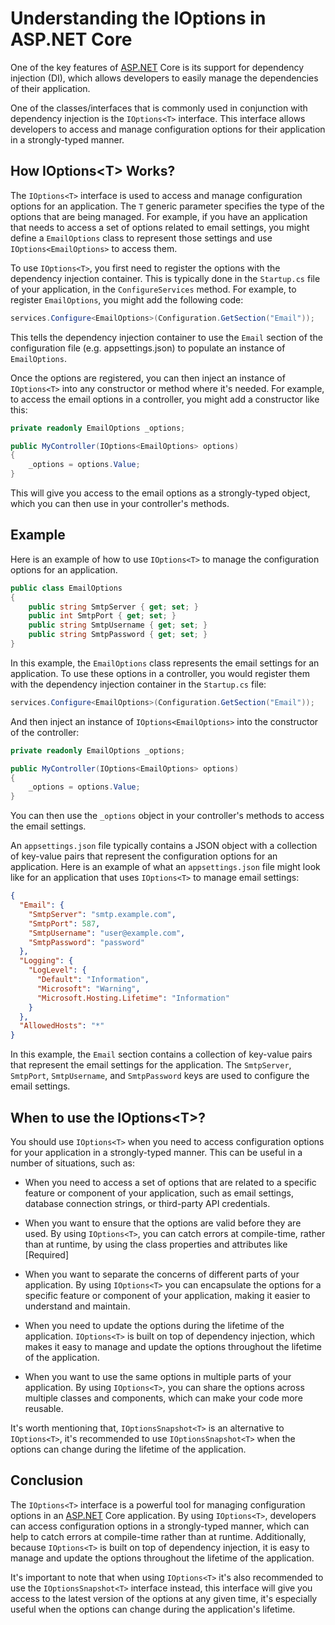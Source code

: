 # Understanding the IOptions<T> in ASP.NET Core

One of the key features of [ASP.NET](http://ASP.NET) Core is its support for dependency injection (DI), which allows developers to easily manage the dependencies of their application.

One of the classes/interfaces that is commonly used in conjunction with dependency injection is the `IOptions<T>` interface. This interface allows developers to access and manage configuration options for their application in a strongly-typed manner.

## **How IOptions&lt;T&gt; Works?**

The `IOptions<T>` interface is used to access and manage configuration options for an application. The `T` generic parameter specifies the type of the options that are being managed. For example, if you have an application that needs to access a set of options related to email settings, you might define a `EmailOptions` class to represent those settings and use `IOptions<EmailOptions>` to access them.

To use `IOptions<T>`, you first need to register the options with the dependency injection container. This is typically done in the `Startup.cs` file of your application, in the `ConfigureServices` method. For example, to register `EmailOptions`, you might add the following code:

```csharp
services.Configure<EmailOptions>(Configuration.GetSection("Email"));
```

This tells the dependency injection container to use the `Email` section of the configuration file (e.g. appsettings.json) to populate an instance of `EmailOptions`.

Once the options are registered, you can then inject an instance of `IOptions<T>` into any constructor or method where it's needed. For example, to access the email options in a controller, you might add a constructor like this:

```csharp
private readonly EmailOptions _options;

public MyController(IOptions<EmailOptions> options)
{
    _options = options.Value;
}
```

This will give you access to the email options as a strongly-typed object, which you can then use in your controller's methods.

## **Example**

Here is an example of how to use `IOptions<T>` to manage the configuration options for an application.

```csharp
public class EmailOptions
{
    public string SmtpServer { get; set; }
    public int SmtpPort { get; set; }
    public string SmtpUsername { get; set; }
    public string SmtpPassword { get; set; }
}
```

In this example, the `EmailOptions` class represents the email settings for an application. To use these options in a controller, you would register them with the dependency injection container in the `Startup.cs` file:

```csharp
services.Configure<EmailOptions>(Configuration.GetSection("Email"));
```

And then inject an instance of `IOptions<EmailOptions>` into the constructor of the controller:

```csharp
private readonly EmailOptions _options;

public MyController(IOptions<EmailOptions> options)
{
    _options = options.Value;
}
```

You can then use the `_options` object in your controller's methods to access the email settings.

An `appsettings.json` file typically contains a JSON object with a collection of key-value pairs that represent the configuration options for an application. Here is an example of what an `appsettings.json` file might look like for an application that uses `IOptions<T>` to manage email settings:

```json
{
  "Email": {
    "SmtpServer": "smtp.example.com",
    "SmtpPort": 587,
    "SmtpUsername": "user@example.com",
    "SmtpPassword": "password"
  },
  "Logging": {
    "LogLevel": {
      "Default": "Information",
      "Microsoft": "Warning",
      "Microsoft.Hosting.Lifetime": "Information"
    }
  },
  "AllowedHosts": "*"
}
```

In this example, the `Email` section contains a collection of key-value pairs that represent the email settings for the application. The `SmtpServer`, `SmtpPort`, `SmtpUsername`, and `SmtpPassword` keys are used to configure the email settings.

## When to use the IOptions&lt;T&gt;?

You should use `IOptions<T>` when you need to access configuration options for your application in a strongly-typed manner. This can be useful in a number of situations, such as:

* When you need to access a set of options that are related to a specific feature or component of your application, such as email settings, database connection strings, or third-party API credentials.
    
* When you want to ensure that the options are valid before they are used. By using `IOptions<T>`, you can catch errors at compile-time, rather than at runtime, by using the class properties and attributes like \[Required\]
    
* When you want to separate the concerns of different parts of your application. By using `IOptions<T>` you can encapsulate the options for a specific feature or component of your application, making it easier to understand and maintain.
    
* When you need to update the options during the lifetime of the application. `IOptions<T>` is built on top of dependency injection, which makes it easy to manage and update the options throughout the lifetime of the application.
    
* When you want to use the same options in multiple parts of your application. By using `IOptions<T>`, you can share the options across multiple classes and components, which can make your code more reusable.
    

It's worth mentioning that, `IOptionsSnapshot<T>` is an alternative to `IOptions<T>`, it's recommended to use `IOptionsSnapshot<T>` when the options can change during the lifetime of the application.

## **Conclusion**

The `IOptions<T>` interface is a powerful tool for managing configuration options in an [ASP.NET](http://ASP.NET) Core application. By using `IOptions<T>`, developers can access configuration options in a strongly-typed manner, which can help to catch errors at compile-time rather than at runtime. Additionally, because `IOptions<T>` is built on top of dependency injection, it is easy to manage and update the options throughout the lifetime of the application.

It's important to note that when using `IOptions<T>` it's also recommended to use the `IOptionsSnapshot<T>` interface instead, this interface will give you access to the latest version of the options at any given time, it's especially useful when the options can change during the application's lifetime.